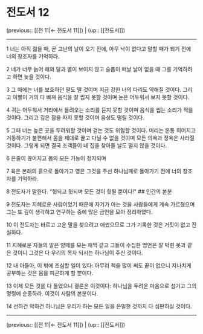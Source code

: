 # 전도서 12

(previous:: [[전 11|← 전도서 11]]) | (up:: [[전도서]])

***




1 
너는 아직 젊을 때, 곧 고난의 날이 오기 전에, 아무 낙이 없다고 말할 때가 되기 전에 너의 창조자를 기억하라. 



2 
네가 너무 늙어 해와 달과 별이 보이지 않고 슬픔이 떠날 날이 없을 때 그를 기억하려고 하면 늦을 것이다. 



3 
그 때에는 너를 보호하던 팔도 떨 것이며 지금 강한 너의 다리도 약해질 것이다. 그리고 이빨이 거의 다 빠져 음식을 잘 씹지 못할 것이며 눈은 어두워서 보지 못할 것이다. 



4 
귀는 어두워서 거리에서 들려오는 소리를 듣지 못할 것이며 음식을 씹는 소리가 적을 것이다. 그리고 깊은 잠을 자지 못할 것이며 음성도 떨릴 것이다. 



5 
그때 너는 높은 곳을 두려워할 것이며 걷는 것도 위험할 것이다. 머리는 온통 희어지고 거동하기가 불편해서 몸을 제대로 끌고 다닐 수 없을 것이며 모든 의욕과 정욕은 사라질 것이다. 그렇게 되면 결국 조객들이 네 집을 찾아들 날도 멀지 않을 것이다. 



6 
은줄이 끊어지고 몸의 모든 기능이 정지되며 



7 
육은 본래의 흙으로 돌아가고 영은 그것을 주신 하나님께로 돌아가기 전에 너의 창조자를 기억하라. 



8 
전도자가 말한다. "헛되고 헛되며 모든 것이 헛될 뿐이다!" ## 인간의 본분 



9 
전도자는 지혜로운 사람이었기 때문에 자기가 아는 것을 사람들에게 계속 가르쳤으며 그는 또 깊이 생각하고 연구하는 중에 많은 금언을 모아 정리하였다. 



10 
이 전도자는 바르고 고운 말을 찾으려고 애썼으므로 그가 기록한 것은 거짓이 없고 진실하다. 



11 
지혜로운 자들의 말은 양떼를 모는 채찍 같고 그들이 수집한 명언은 잘 박힌 못과 같은 것이니 그것은 다 우리의 목자 되시는 하나님이 주신 것이다. 



12 
내 아들아, 이 밖에 조심할 일이 있다: 아무리 책을 많이 써도 끝이 없으니 지나치게 공부하는 것은 몸을 피곤하게 할 뿐이다. 



13 
이제 모든 것을 다 들었으니 결론은 이것이다: 하나님을 두려운 마음으로 섬기고 그의 명령에 순종하라. 이것이 사람의 본분이다. 



14 
선하건 악하건 하나님은 우리가 하는 모든 일을 은밀한 것까지 다 심판하실 것이다.

***

(previous:: [[전 11|← 전도서 11]]) | (up:: [[전도서]])
